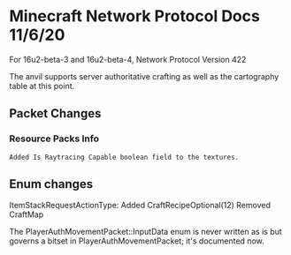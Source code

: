 # Minecraft Network Protocol Docs 11/6/20
For 16u2-beta-3 and 16u2-beta-4, Network Protocol Version 422

The anvil supports server authoritative crafting as well as the cartography table at this point.

## Packet Changes

### Resource Packs Info
    Added Is Raytracing Capable boolean field to the textures.

## Enum changes

ItemStackRequestActionType:
  Added CraftRecipeOptional(12)
  Removed CraftMap

The PlayerAuthMovementPacket::InputData enum is never written as is but governs a bitset in PlayerAuthMovementPacket; it's documented now.